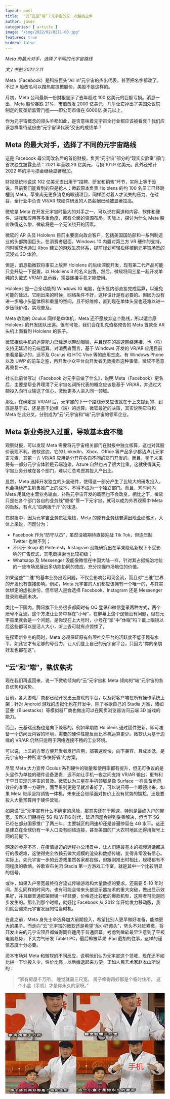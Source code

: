 ```yaml
---
layout: post
title:  “云”还是“端”？元宇宙的又一次路线之争
author: james
categories: [ article ]
image: "/img/2022/02/0211-00.jpg"
featured: true
hidden: false
---
```




*Meta 的最大对手，选择了不同的元宇宙路线*



*文 / 书航 2022.2.11*

Meta（Facebook）是科技巨头“All in”元宇宙的杰出代表，甚至把名字都改了。不过 A 股改名可以蹭热度提振股价，美股不是这样的。

月初，Meta 公司最新一份财报显示了去年超过 100 亿美元的巨额亏损。消息一出，Meta 股价暴跌 21%，市值蒸发 2000 亿美元，几乎让它掉出了美国众议院制定的反垄断监管门槛——即公司市值在 6000亿 美元以上。

作为元宇宙概念的领头羊都如此，是否意味着元宇宙全行业都应该被看衰？我们应该怎样看待这份由“元宇宙课代表”交出的成绩单？

## Meta 的最大对手，选择了不同的元宇宙路线

这是 Facebook 母公司改名后的首份财报，负责“元宇宙”部分的“现实实验室”部门首次独立披露业绩：2021 年营收 23 亿美元，亏损 101.9 亿美元。此外还预计 2022 年的净亏损会继续显著增加。

财报笼统地说这 102 亿美元支出用于“招聘、研发和销售”环节，实际上等于没说。目前我们能看到的只是抢人：微软原本负责 Hololens 的约 100 名员工已经跳槽到 Meta，苹果尚无更多消息的眼镜项目，同样面对着人才流失的压力。在硅谷，全行业中负责 VR/AR 软硬件研发的人员薪酬已经被显著拉高。

微软是 Meta 在开发元宇宙时最大的对手之一，可以说在渠道和内容、软件和硬件、游戏和应用等多重角度，都有全面的资源布局。实际上，探讨为什么 Meta 股价跌得这么惨，微软将是一个无法绕开的因素。

微软的 AR 头显 Hololens 目前主要面向政企客户，包括美国国防部和一系列制造业的头部跨国巨头。在消费者层面，Windows 10 内置对第三方 VR 硬件的支持，同时微软也通过 Xbox 建立的游戏生态体系，提前规划可轻松移植到元宇宙场景的沉浸式 3D 体验。

但是，消息指微软将事实上放弃 Hololens 的后续深度开发，现有第二代产品可能只会升级一下配置，以 Hololens 3 的名义出售。然后，微软将同三星一起开发单纯的头戴式 VR/AR 显示器，需要连接手机才能使用。

Hololens 是一台全功能的 Windows 10 电脑，在头显内部直接完成运算，以避免可能的延迟。它刚出来的时候，网络条件不好，这样设计是有必要的。但因为没有进一步缩小头盔体积和重量的空间，且不好维修，直到现在单体头显也还难以进一步压低价格，实现普及。

Meta 收购的 Oculus 同样是单体机，Meta 还不愿放弃这个路线，所以适合原 Hololens 的开发团队出逃。很有可能，我们会在扎克伯格预告的 Meta 首款全 AR 头机上面看到 Hololens 的影子。

微软相信手机的运算能力已经足以带动眼镜，并且现在的高速网络连接，也（将）支持无延迟的云端运算。对消费者而言，基于 Windows 开发的 VR/AR 应用目前来看是最少的，远不及 Oculus 和 HTC Vive 等的应用生态。有 Windows Phone 以及 UWP 的前车之鉴，再开发小众平台向开发者无效撒币这种事情，微软不愿意再重复一次。

社长此前曾写过《Facebook 对元宇宙做了什么》，说明 Meta（Facebook）更名后，主要是帮业界理清了元宇宙名词所代表的概念应该是基于 VR/AR，并通过大额投入向行业输送了信心，激励更多人进入同一领域。

那么，在确定是 VR/AR 后，元宇宙的下一个路线分叉应该就在于上文提到的，到底是基于云，还是基于边缘（端）的运算。微软最近的决策，其实说明它将和 Meta 在此分叉，分别成为“云”元宇宙和“端”元宇宙的领军企业。

## Meta 新业务投入过重，导致基本盘不稳

观察财报，可以发现 Meta 需要将元宇宙相关部门在财报中独立核算，这也对其股价表现不利。微软这边，它的 LinkedIn、Xbox、Office 等产品多少都沾点儿元宇宙元素，其第一方 VR/AR 应用是分开在各自不同的部门开发的。而且，鉴于未来将有一部分元宇宙体验是云端渲染，Azure 自然也占了很大比重。这就使得其元宇宙业务分散在各个部门，难以汇总考虑其投入产出比。

显然，Meta 选择开发独立的头显硬件，使得这一部分产生了比较大的研发投入，也会持续产生销售推广上的成本，不得不成为一个独立部门。而且，短时间内 Meta 用其他主营业务输血，补贴元宇宙开发的局面也不会改变。相比之下，微软只是在各个部门各自的业务线“顺带”管一下元宇宙，就可以成为外界观察中 Meta 的劲敌，有点儿“四两拨千斤”的味道。

在财报中，因为元宇宙业务疯狂烧钱，Meta 的原有业务线普遍出现业绩缩水，大体上来说，问题分为：

- Facebook 作为“防守队员”，虽然没被期待直接迎战 Tik Tok，但连压制 Twitter 也做不到；
- 不同于 Snap 和 Pinterest，Instagram 没能研究出在苹果隐私新规下不受影响的广告模式，其电商探索也比较初级；
- Whatsapp 及 Messenger 没能像微信在中国大陆一样，针对其占据统治地位的一些市场发展出多功能协同的效应，充分挖掘市场地位的价值。

如果这些“二维”的基本业务出现问题，不仅会影响公司现金流，而且对“三维”世界的开发也有直接影响。例如，Meta 元宇宙的人们都应该拥有一个唯一的，与其实体绑定的虚拟身份，但年轻人是会选择 Facebook、Instagram 还是 Messenger 登录则悬而未决。

类比一下国内，腾讯旗下业务很多都同时有 QQ 登录和微信登录两种方式，两个账号不互通。这个方法让业务中存在“小号”，在屏幕上这个逻辑没有问题，但在元宇宙里就会是一个问题。是你现在上大号时，小号在“家”中“休眠”吗？戴上眼镜以后这些都可以是活人大小，听上去可就有点惊悚了。

在探索新业务的同时，Meta 必须保证原有各项社交平台的活跃度不低于现有水平，如此它才有足够的号召力，让人们登上自己的元宇宙平台，只因为“你的亲朋好友也都在这”。

## “云”和“端”，孰优孰劣

现在我们再返回来，说一下微软倾向的“云”元宇宙和 Meta 倾向的“端”元宇宙的各自优势和劣势。

目前，各大游戏厂商都已经开发出云游戏的平台，以及将客户端在所有操作系统上架；针对 Android 游戏的虚拟化也在开发中，除了谷歌自己的 Stadia 方案，诸如蓝叠（Bluestacks）等模拟器厂商也做出可以在网页浏览器访问云端 3D 游戏的能力。

而且，云基础设施也是向下兼容的，例如早期款 Hololens 通过固件更新，即可准备一个访问云内容的环境，需要的硬件性能反而比本机运算更少。微软认为基于边缘的 VR/AR 仍然只适用于网络连接不畅的工业环境。

可以说，上云的方案方便开发者发行应用，部署速度快，向下兼容，且成本低，是元宇宙的一种所谓“多快好省”的方案。

尽管 Meta 大力宣传 Oculus 系列硬件的销量和使用率都有提升，但无可争议的是头显作为单独的硬件设备更贵，远不如让手机一夜之间支持 VR/AR 输出，更有利于早日实现元宇宙的普及。微软认为三星在手机领域是像 Surface 一样具备示范效应的准第一方硬件，而苹果则更是早就准备好了，可以说只等一个眼镜出来。如果 Meta 继续坚持销售一体机，未来还会继续面对售价上没有优势的尴尬，还是要投入大量预算用于硬件营销。

如果说“云”元宇宙有什么不确定的风险，那其实还在于网速，特别是最终入户的带宽。虽然人们期待在 5G 和 WiFi6 时代，延迟问题会得到妥善解决，但当下 5G 已经在部分国家推广了两三年，主要城区的网速却还是普遍停留在 4G 水平。这还是建立在全球仍有一半人口没有网络连接，甚至美国的广大农村地区还得用拨号上网的前提下。

网速的参差不齐，在疫情逼迫的远程办公场景中，让人们连最基本的视频通话都进行的很艰难，这使得完全依赖云做大规模的渲染和数据传输，变得非常没有信心。实际上，先元宇宙一步的云游戏虽然各家都在做，但跟刚推出时相比，规模都有不同程度的收缩。谷歌宣布关闭 Stadia 第一方游戏工作室，就是其中一个比较明显的信号。

或许，如果入户带宽最终符合流式传输游戏和大量数据的要求，还需要 5-10 年时间，那么同样的时间内，也有可能会带来头部显示器技术的重大突破，做出显示效果好，并且跟普通框架眼镜一样轻便，价格还比较低的爆款机型，这两者可能是同步发生的。那么到那个时候，就好比 Facebook 从 2012 年开始发力移动版，我们就会迎来元宇宙发展的恰当时机。

在此之前，Meta 身先士卒选择加大前期投入，希望比别人更早做好准备，能摘更大的果子。而走向“云”元宇宙的微软还是希望“船小好调头”，势头不对赶紧撤，将开发出来的元宇宙项目都做得同样适用于普通屏幕。考虑到微软最早注意到了平板电脑趋势，下大力气研发 Tablet PC，最后却被苹果 iPad 截胡的往事，这样的谨慎态度十分必要。

资本市场对 Meta 和微软的不同反应，说明他们认为元宇宙这个领域，现在还不如比拼一下谁投入少，性价比高，以后撤退起来方便。正如人民艺术家赵本山所说的：

> “家有房屋千万所，
> 睡觉就需三尺宽。
> 房子修得再好那是个临时住所，
> 这个小盒（手机）才是你永久的家呀。”

![](/img/2022/02/0211-01.png)